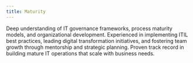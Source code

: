 ```yaml
---
title: Maturity
---
```


Deep understanding of IT governance frameworks, process maturity models, and organizational development. Experienced in implementing ITIL best practices, leading digital transformation initiatives, and fostering team growth through mentorship and strategic planning. Proven track record in building mature IT operations that scale with business needs.